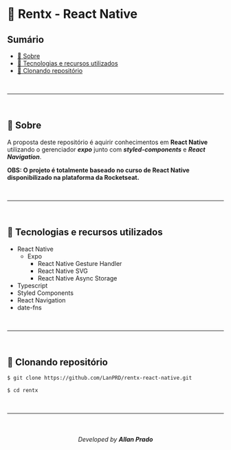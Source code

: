 # 🚀 Rentx - React Native

## Sumário

- [📖 Sobre](#-sobre)
- [💾 Tecnologias e recursos utilizados](#-Tecnologias-e-recursos-utilizados)
- [📁 Clonando repositório](#-Clonando-repositório)
<!-- - [🚧 Projeto](#-projeto) -->

<br>

---

<br>

## 📖 Sobre

A proposta deste repositório é aquirir conhecimentos em **React Native** utilizando o gerenciador **_expo_** junto com **_styled-components_** e **_React Navigation_**.

**OBS: O projeto é totalmente baseado no curso de React Native disponibilizado na plataforma da Rocketseat.**

<br>

---

<br>

## 💾 Tecnologias e recursos utilizados

- React Native
  - Expo
    - React Native Gesture Handler
    - React Native SVG
    - React Native Async Storage
- Typescript
- Styled Components
- React Navigation
- date-fns

<br>

---

<br>

## 📁 Clonando repositório

```bash
$ git clone https://github.com/LanPRD/rentx-react-native.git

$ cd rentx
```

<br>

---

<br>
<h6 align="center" font-size="11">Developed by <strong>Allan Prado</strong></h6>
